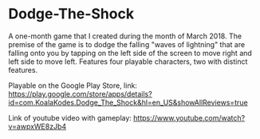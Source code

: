 # Dodge-The-Shock
A one-month game that I created during the month of March 2018. The premise of the game is to dodge the falling "waves of lightning" that are falling onto you by tapping on the left side of the screen to move right and left side to move left. Features four playable characters, two with distinct features.  

Playable on the Google Play Store, link: https://play.google.com/store/apps/details?id=com.KoalaKodes.Dodge_The_Shock&hl=en_US&showAllReviews=true

Link of youtube video with gameplay: https://www.youtube.com/watch?v=awpxWE8zJb4
